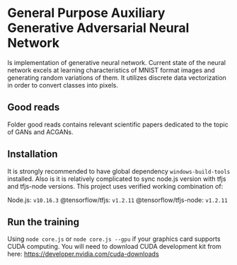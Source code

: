 # General Purpose Auxiliary Generative Adversarial Neural Network
Is implementation of generative neural network. Current state of the neural network excels at learning characteristics of MNIST format images and generating random variations of them. It utilizes discrete data vectorization in order to convert classes into pixels.
## Good reads
Folder good reads contains relevant scientific papers dedicated to the topic of GANs and ACGANs.
## Installation
It is strongly recommended to have global dependency `windows-build-tools` installed. Also is it is relatively complicated to sync node.js version with tfjs and tfjs-node versions. This project uses verified working combination of:

Node.js: `v10.16.3`
@tensorflow/tfjs: `v1.2.11`
@tensorflow/tfjs-node: `v1.2.11`
## Run the training
Using `node core.js` or `node core.js --gpu` if your graphics card supports CUDA computing.
You will need to download CUDA development kit from here: https://developer.nvidia.com/cuda-downloads